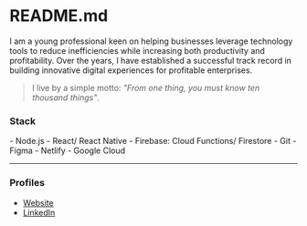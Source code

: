 # README.md

I am a young professional keen on helping businesses leverage technology tools to reduce inefficiencies while increasing both productivity and profitability. Over the years, I have established a successful track record in building innovative digital experiences for profitable enterprises.

> I live by a simple motto: _"From one thing, you must know ten thousand things"_.

### Stack

\- Node.js \- React/ React Native
\- Firebase: Cloud Functions/ Firestore
\- Git \- Figma \- Netlify \- Google Cloud 

---

### Profiles

- [Website](https://ninte.dev)
- [LinkedIn](https://linkedin.com/in/nullthefirst)
